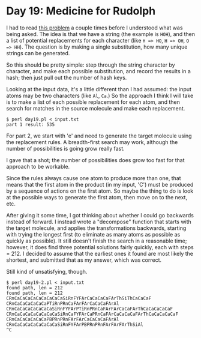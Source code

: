 # Day 19: Medicine for Rudolph

I had to read [this problem](https://adventofcode.com/2015/day/19) a couple
times before I understood what was being asked. The idea is that we have a
string (the example is `HOH`), and then a list of potential replacements for
each character (like `H => HO`, `H => OH`, `O => HH`). The question is by
making a single substitution, how many unique strings can be generated.

So this should be pretty simple: step through the string character by
character, and make each possible substitution, and record the results in a
hash; then just pull out the number of hash keys.

Looking at the input data, it's a little different than I had assumed: the
input atoms may be two characters (like `Al`, `Ca`.)  So the approach I
think I will take is to make a list of each possible replacement for each
atom, and then search for matches in the source molecule and make
each replacement.

```
$ perl day19.pl < input.txt 
part 1 result: 535
```

For part 2, we start with 'e' and need to generate the target molecule using
the replacement rules. A breadth-first search may work, although the number
of possibilities is going grow really fast.

I gave that a shot; the number of possibilities does grow too fast for that
approach to be workable.

Since the rules always cause one atom to produce more than one, that means
that the first atom in the product (in my input, 'C') must be produced by
a sequence of actions on the first atom.  So maybe the thing to do is look
at the possible ways to generate the first atom, then move on to the next,
etc.

After giving it some time, I got thinking about whether I could go backwards
instead of forward. I instead wrote a "decompose" function that starts with
the target molecule, and applies the transformations backwards, starting
with trying the longest first (to eliminate as many atoms as possible as
quickly as possible). It still doesn't finish the search in a reasonable
time; however, it does find three potential solutions fairly quickly, each
with steps = 212. I decided to assume that the earliest ones it found are
most likely the shortest, and submitted that as my answer, which was
correct.

Still kind of unsatisfying, though.

```
$ perl day19-2.pl < input.txt 
found path, len = 212
found path, len = 212
CRnCaCaCaCaCaCaCaCaCaSiRnFYFArCaCaCaCaFArThSiThCaCaCaF
CRnCaCaCaCaCaCaPTiRnPRnCaFArFArCaCaCaFArAl
CRnCaCaCaCaCaCaCaSiRnFYFArPTiRnPRnCaFArFArCaCaFArThCaCaCaCaCaF
CRnCaCaCaCaCaCaCaCaSiRnCaFYFArCaPRnCaFArCaCaCaCaFArThCaCaCaCaCaF
CRnCaCaCaCaCaCaPBPRnPRnFArFArCaCaCaCaFArAl
CRnCaCaCaCaCaCaCaCaSiRnFYFArPBPRnPRnFArFArFArThSiAl
^C
```
